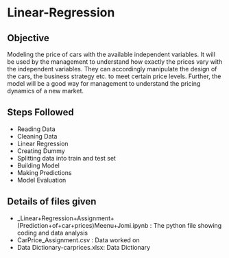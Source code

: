# Linear-Regression
## Objective
Modeling the price of cars with the available independent variables. It will be used by the management to understand how exactly the prices vary with the independent variables. They can accordingly manipulate the design of the cars, the business strategy etc. to meet certain price levels. Further, the model will be a good way for management to understand the pricing dynamics of a new market. 
## Steps Followed
- Reading Data
- Cleaning Data
- Linear Regression
- Creating Dummy
- Splitting data into train and test set
- Building Model
- Making Predictions
- Model Evaluation
## Details of files given
- _Linear+Regression+Assignment+(Prediction+of+car+prices)Meenu+Jomi.ipynb : The python file showing coding and data analysis
- CarPrice_Assignment.csv : Data worked on
- Data Dictionary-carprices.xlsx: Data Dictionary

